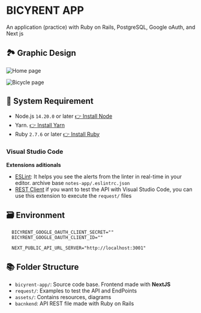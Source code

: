 # BICYRENT APP

An application (practice) with Ruby on Rails, PostgreSQL, Google oAuth, and Next js

## 🏞️ Graphic Design

![Home page](https://raw.githubusercontent.com/miltoncodeyt/project-bicyrent/main/assets/home.png)

![Bicycle page](https://raw.githubusercontent.com/miltoncodeyt/project-bicyrent/main/assets/bicycles.png)

## 📜 System Requirement
- Node.js `14.20.0` or later [👉 Install Node](https://nodejs.org/es/download)
- Yarn. [👉 Install Yarn](https://classic.yarnpkg.com/lang/en/docs/install)
- Ruby `2.7.6` or later [👉 Install Ruby](https://www.ruby-lang.org/en/documentation/installation)

### Visual Studio Code

**Extensions aditionals**

- [ESLint](https://marketplace.visualstudio.com/items?itemName=dbaeumer.vscode-eslint): It helps you see the alerts from the linter in real-time in your editor. archive base `notes-app/.eslintrc.json`
- [REST Client](https://marketplace.visualstudio.com/items?itemName=humao.rest-client) if you want to test the API with Visual Studio Code, you can use this extension to execute the `request/` files

## 🗃️ Environment

```
  BICYRENT_GOOGLE_OAUTH_CLIENT_SECRET=""
  BICYRENT_GOOGLE_OAUTH_CLIENT_ID=""

  NEXT_PUBLIC_API_URL_SERVER="http://localhost:3001"
```


## 📚 Folder Structure

- `bicyrent-app/`: Source code base. Frontend made with **NextJS**
- `request/`: Examples to test the API and EndPoints
- `assets/`: Contains resources, diagrams
- `bacnkend`: API REST file made with Ruby on Rails
